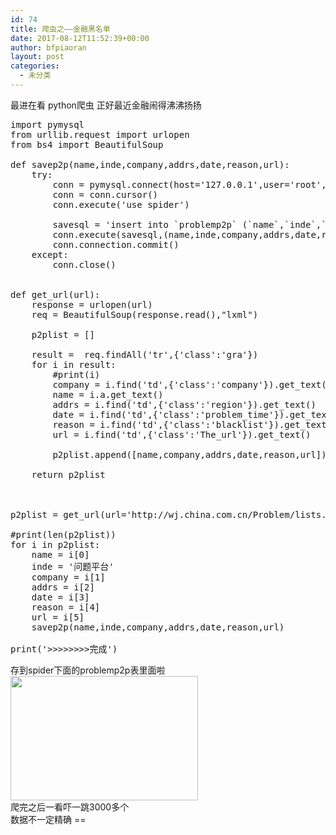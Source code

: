 ```yaml
---
id: 74
title: 爬虫之——金融黑名单
date: 2017-08-12T11:52:39+00:00
author: bfpiaoran
layout: post
categories:
  - 未分类
---
```

最进在看 python爬虫 正好最近金融闹得沸沸扬扬

<pre line="1">import pymysql
from urllib.request import urlopen
from bs4 import BeautifulSoup
 
def savep2p(name,inde,company,addrs,date,reason,url):
    try:
        conn = pymysql.connect(host='127.0.0.1',user='root',passwd='********',db='mysql',charset='utf8')
        conn = conn.cursor()
        conn.execute('use spider')
 
        savesql = 'insert into `problemp2p` (`name`,`inde`,`company`,`addrs`,`date`,`reason`,`url`) values (%s,%s,%s,%s,%s,%s,%s)'
        conn.execute(savesql,(name,inde,company,addrs,date,reason,url))
        conn.connection.commit()
    except:
        conn.close()
 
 
def get_url(url):
    response = urlopen(url)
    req = BeautifulSoup(response.read(),"lxml")
 
    p2plist = []
 
    result =  req.findAll('tr',{'class':'gra'})
    for i in result:
        #print(i)
        company = i.find('td',{'class':'company'}).get_text()
        name = i.a.get_text()
        addrs = i.find('td',{'class':'region'}).get_text()
        date = i.find('td',{'class':'problem_time'}).get_text()
        reason = i.find('td',{'class':'blacklist'}).get_text()
        url = i.find('td',{'class':'The_url'}).get_text()
 
        p2plist.append([name,company,addrs,date,reason,url])
 
    return p2plist
 
 
 
p2plist = get_url(url='http://wj.china.com.cn/Problem/lists.html')
 
#print(len(p2plist))
for i in p2plist:
    name = i[0]
    inde = '问题平台'
    company = i[1]
    addrs = i[2]
    date = i[3]
    reason = i[4]
    url = i[5]
    savep2p(name,inde,company,addrs,date,reason,url)
 
print('>>>>>>>>完成')
</pre>

存到spider下面的problemp2p表里面啦  
<img src="http://www.cuijianxiong.top/wp-content/uploads/2017/08/6-300x199.png" alt="" width="300" height="199" class="alignnone size-medium wp-image-75" srcset="http://www.cuijianxiong.top/wp-content/uploads/2017/08/6-300x199.png 300w, http://www.cuijianxiong.top/wp-content/uploads/2017/08/6-768x510.png 768w, http://www.cuijianxiong.top/wp-content/uploads/2017/08/6-1024x680.png 1024w, http://www.cuijianxiong.top/wp-content/uploads/2017/08/6-830x551.png 830w, http://www.cuijianxiong.top/wp-content/uploads/2017/08/6-230x153.png 230w, http://www.cuijianxiong.top/wp-content/uploads/2017/08/6-350x233.png 350w, http://www.cuijianxiong.top/wp-content/uploads/2017/08/6-480x319.png 480w, http://www.cuijianxiong.top/wp-content/uploads/2017/08/6.png 1207w" sizes="(max-width: 300px) 85vw, 300px" />  
爬完之后一看吓一跳3000多个  
数据不一定精确 ==